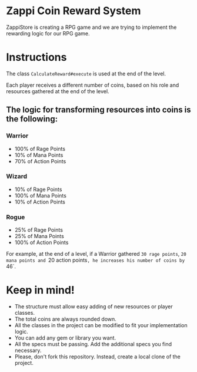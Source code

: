 Zappi Coin Reward System
========================

ZappiStore is creating a RPG game and we are trying to implement the rewarding logic for our RPG game.


# Instructions

The class `CalculateReward#execute` is used at the end of the level.

Each player receives a different number of coins, based on his role and resources gathered at the end of the level.

## The logic for transforming resources into coins is the following:

### Warrior
* 100% of Rage Points
* 10% of Mana Points
* 70% of Action Points

### Wizard
* 10% of Rage Points
* 100% of Mana Points
* 10% of Action Points

### Rogue
* 25% of Rage Points
* 25% of Mana Points
* 100% of Action Points

For example, at the end of a level, if a Warrior gathered `30 rage points`, `20 mana points and `20 action points`, he increases his number of coins by `46`.

# Keep in mind!

* The structure must allow easy adding of new resources or player classes.
* The total coins are always rounded down.
* All the classes in the project can be modified to fit your implementation logic.
* You can add any gem or library you want.
* All the specs must be passing. Add the additional specs you find necessary.
* Please, don't fork this repository. Instead, create a local clone of the project.
